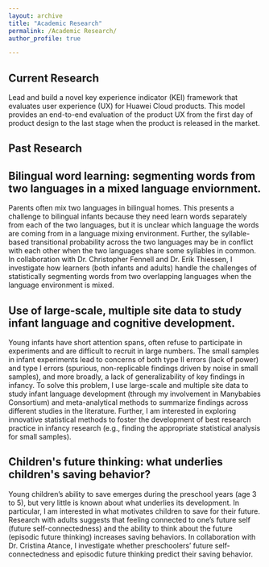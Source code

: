 ```yaml
---
layout: archive
title: "Academic Research"
permalink: /Academic Research/
author_profile: true

---
```




Current Research
---
Lead and build a novel key experience indicator (KEI) framework that evaluates user experience (UX) for Huawei Cloud products. This model provides an end-to-end evaluation of the product UX from the first day of product design to the last stage when the product is released in the market.


Past Research
---
Bilingual word learning: segmenting words from two languages in a mixed language enviornment.
---
Parents often mix two languages in bilingual homes. This presents a challenge to bilingual infants because they need learn words separately from each of the two languages, but it is unclear which language the words are coming from in a language mixing environment. Further, the syllable-based transitional probability across the two languages may be in conflict with each other when the two languages share some syllables in common. In collaboration with Dr. Christopher Fennell and Dr. Erik Thiessen, I investigate how learners (both infants and adults) handle the challenges of statistically segmenting words from two overlapping languages when the language environment is mixed.

Use of large-scale, multiple site data to study infant language and cognitive development.
---
Young infants have short attention spans, often refuse to participate in experiments and are difficult to recruit in large numbers. The small samples in infant experiments lead to concerns of both type II errors (lack of power) and type I errors (spurious, non-replicable findings driven by noise in small samples), and more broadly, a lack of generalizability of key findings in infancy. To solve this problem, I use large-scale and multiple site data to study infant language development (through my involvement in Manybabies Consortium) and meta-analytical methods to summarize findings across different studies in the literature. Further, I am interested in exploring innovative statistical methods to foster the development of best research practice in infancy research (e.g., finding the appropriate statistical analysis for small samples).

Children's future thinking: what underlies children's saving behavior?
---
Young children’s ability to save emerges during the preschool years (age 3 to 5), but very little is known about what underlies its development. In particular, I am interested in what motivates children to save for their future. Research with adults suggests that feeling connected to one’s future self (future self-connectedness) and the ability to think about the future (episodic future thinking) increases saving behaviors. In collaboration with Dr. Cristina Atance, I investigate whether preschoolers’ future self-connectedness and episodic future thinking predict their saving behavior. 
